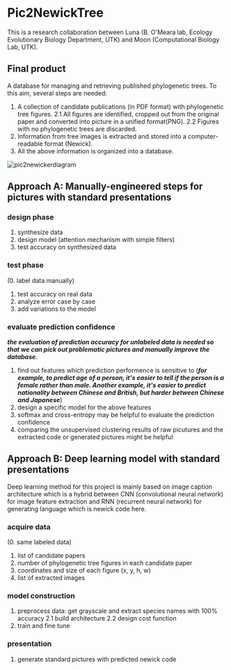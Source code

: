 # Pic2NewickTree
This is a research collaboration between Luna (B. O'Meara lab, Ecology Evolutionary Biology Department, UTK) and Moon (Computational Biology Lab, UTK).

## Final product
A database for managing and retrieving published phylogenetic trees. To this aim, several steps are needed:

1. A collection of candidate publications (in PDF format) with phylogenetic tree figures.
2.1 All figures are identified, cropped out from the original paper and converted into picture in a unified format(PNG).
2.2 Figures with no phylogenetic trees are discarded.
3. Information from tree images is extracted and stored into a computer-readable format (Newick).
4. All the above information is organized into a database.

![pic2newickerdiagram](https://user-images.githubusercontent.com/20075487/45761609-92911580-bbfa-11e8-993d-b955037f0d7b.png)

## Approach A: Manually-engineered steps for pictures with standard presentations
### design phase
1. synthesize data
2. design model (attention mechanism with simple filters)
3. test accuracy on synthesized data

### test phase
(0. label data manually)
1. test accuracy on real data
2. analyze error case by case
3. add variations to the model

### evaluate prediction confidence
***the evaluation of prediction accuracy for unlabeled data is needed so that we can pick out problematic pictures and manually improve the database.***

1. find out features which prediction performence is sensitive to (***for example, to predict age of a person, it's easier to tell if the person is a female rather than male. Another example, it's easier to predict nationality between Chinese and British, but harder between Chinese and Japanese***)
2. design a specific model for the above features
3. softmax and cross-entropy may be helpful to evaluate the prediction confidence
4. comparing the unsupervised clustering results of raw picutures and the extracted code or generated pictures might be helpful

## Approach B: Deep learning model with standard presentations
Deep learning method for this project is mainly based on image caption architecture which is a hybrid between CNN (convolutional neural network) for image feature extraction and RNN (recurrent neural network) for generating language which is newick code here.

### acquire data
(0. same labeled data)
1. list of candidate papers
2. number of phylogenetic tree figures in each candidate paper
3. coordinates and size of each figure (x, y, h, w)
4. list of extracted images

### model construction
1. preprocess data: get grayscale and extract species names with 100% accuracy
2.1 build architecture
2.2 design cost function
3. train and fine tune

### presentation
1. generate standard pictures with predicted newick code
